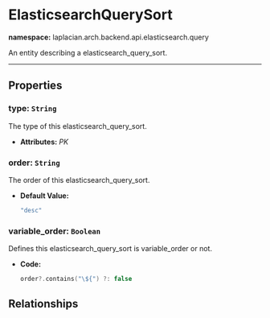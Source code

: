 

# **ElasticsearchQuerySort**
**namespace:** laplacian.arch.backend.api.elasticsearch.query

An entity describing a elasticsearch_query_sort.



---

## Properties

### type: `String`
The type of this elasticsearch_query_sort.
- **Attributes:** *PK*

### order: `String`
The order of this elasticsearch_query_sort.
- **Default Value:**
  ```kotlin
  "desc"
  ```

### variable_order: `Boolean`
Defines this elasticsearch_query_sort is variable_order or not.
- **Code:**
  ```kotlin
  order?.contains("\${") ?: false
  ```

## Relationships
